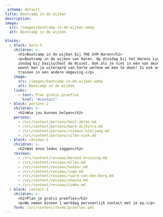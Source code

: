 ```yaml
---
_schema: default
title: Bootcamp in de wijken
description:
image:
  src: /images/bootcamp-in-de-wijken.webp
  alt: Bootcamp in de wijken

blocks:
  - block: hero-5
    children: >-
      <h1>Bootcamp in de wijken bij THE GYM Haren</h1>
      <p>Bootcamp in de wijken van Haren. Op dinsdag bij het Harens Lyceum en op
      zondag bij basisschool de Wissel. Ook als je niet in één van deze wijken
      woont ben je uiteraard van harte welkom om mee te doen! Is ook weleens leuk,
      trainen in een andere omgeving.</p>
    image:
      src: /images/bootcamp-in-de-wijken.webp
      alt: Bootcamp in de wijken
    links:
      - text: Plan gratis proefles
        href: "#contact"
  - block: persons-2
    children: >-
      <h2>Wie jou kunnen helpen</h2>
    persons:
      - /src/content/persons/kent-aktas.md
      - /src/content/persons/mare-dijkstra.md
      - /src/content/persons/rozemin-kleijweg.md
      - /src/content/persons/silke-vink.md
  - block: reviews-1
    children: >-
      <h2>Wat onze leden zeggen</h2>
    reviews:
      - /src/content/reviews/berend-bruining.md
      - /src/content/reviews/ellen.md
      - /src/content/reviews/hedzer.md
      - /src/content/reviews/inge.md
      - /src/content/reviews/ruurd-van-den-berg.md
      - /src/content/reviews/shanna.md
      - /src/content/reviews/timke.md
  - block: contact-1
    children: >-
      <h2>Plan je gratis proefles</h2>
      <p>We nemen binnen 1 werkdag persoonlijk contact met je op.</p>
    form: /src/content/forms/proefles.yml
---
```

